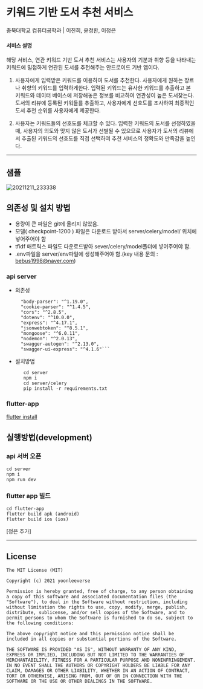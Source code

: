 # 키워드 기반 도서 추천 서비스
충북대학교 컴퓨터공학과 | 이진희, 윤정환, 이정은

#### 서비스 설명
해당 서비스, 연관 키워드 기반 도서 추천 서비스는 사용자의 기분과 취향 등을 나타내는 키워드에 밀접하게 연관된 도서를 추천해주는 안드로이드 기반 앱이다.

1. 사용자에게 입력받은 키워드를 이용하여 도서를 추천한다.
사용자에게 원하는 장르나 취향의 키워드를 입력하게한다. 입력된 키워드는 유사한 키워드를 추출하고 본 키워드와 데이터 베이스에 저장해놓은 정보를 비교하여 연관성이 높은 도서찾는다. 도서의 리뷰에 등록된 키워들를 추출하고, 사용자에게 선호도를 조사하여 최종적인 도서 추천 순위를 사용자에게 제공한다.

2. 사용자는 키워드들의 선호도를 체크할 수 있다.
입력한 키워드의 도서를 선정하였을 때, 사용자의 의도와 맞지 않은 도서가 선별될 수 있으므로 사용자가 도서의 리뷰에서 추출된 키워드의 선호도를 직접 선택하여 추천 서비스의 정확도와 만족감을 높인다.
-----
## 샘플
![20211211_233338](https://user-images.githubusercontent.com/49610681/145680429-1a715747-111f-4d9b-9ebd-6a0ac5ef21e4.gif)


## 의존성 및 설치 방법
* 용량이 큰 파일은 git에 올리지 않았음.
* 모델( checkpoint-1200 ) 파일은 다운로드 받아서 server/celery/model/ 위치에 넣어주어야 함
* tfidf 매트릭스 파일도 다운로드받아 sever/celery/model폴더에 넣어주어야 함.
* .env파일을 server/env파일에 생성해주어야 함.(key 내용 문의 :  bebus1998@naver.com)


### api server
*  의존성
      ```  "bcryptjs": "^2.4.3",
        "body-parser": "^1.19.0",
        "cookie-parser": "^1.4.5",
        "cors": "^2.8.5",
        "dotenv": "^10.0.0",
        "express": "^4.17.1",
        "jsonwebtoken": "^8.5.1",
        "mongoose": "^6.0.11",
        "nodemon": "^2.0.13",
        "swagger-autogen": "^2.13.0",
        "swagger-ui-express": "^4.1.6"```
* 설치방법
     ```
        cd server
        npm i
        cd server/celery
        pip install -r requirements.txt
    ```

### flutter-app
[flutter install](https://docs.flutter.dev/get-started/install)
<br />

## 실행방법(development)
### api 서버 오픈
```
cd server
npm i
npm run dev
```

### flutter app 빌드
```
cd flutter-app
flutter build apk (android)
flutter build ios (ios)
```
[정은 추가]



----
## License
```
The MIT License (MIT)

Copyright (c) 2021 yoonleeverse

Permission is hereby granted, free of charge, to any person obtaining a copy of this software and associated documentation files (the "Software"), to deal in the Software without restriction, including without limitation the rights to use, copy, modify, merge, publish, distribute, sublicense, and/or sell copies of the Software, and to permit persons to whom the Software is furnished to do so, subject to the following conditions:

The above copyright notice and this permission notice shall be included in all copies or substantial portions of the Software.

THE SOFTWARE IS PROVIDED "AS IS", WITHOUT WARRANTY OF ANY KIND, EXPRESS OR IMPLIED, INCLUDING BUT NOT LIMITED TO THE WARRANTIES OF MERCHANTABILITY, FITNESS FOR A PARTICULAR PURPOSE AND NONINFRINGEMENT. IN NO EVENT SHALL THE AUTHORS OR COPYRIGHT HOLDERS BE LIABLE FOR ANY CLAIM, DAMAGES OR OTHER LIABILITY, WHETHER IN AN ACTION OF CONTRACT, TORT OR OTHERWISE, ARISING FROM, OUT OF OR IN CONNECTION WITH THE SOFTWARE OR THE USE OR OTHER DEALINGS IN THE SOFTWARE.

```
